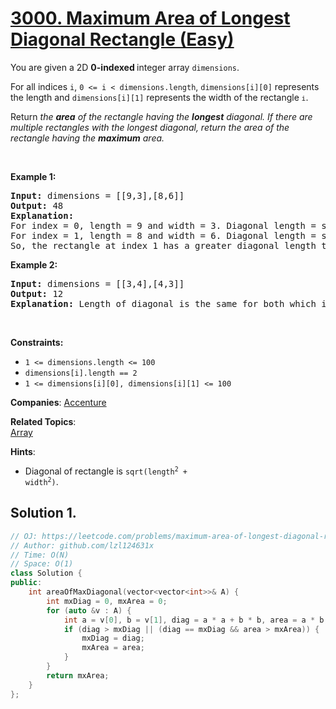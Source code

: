 # [3000. Maximum Area of Longest Diagonal Rectangle (Easy)](https://leetcode.com/problems/maximum-area-of-longest-diagonal-rectangle)

<p>You are given a 2D <strong>0-indexed </strong>integer array <code>dimensions</code>.</p>

<p>For all indices <code>i</code>, <code>0 &lt;= i &lt; dimensions.length</code>, <code>dimensions[i][0]</code> represents the length and <code>dimensions[i][1]</code> represents the width of the rectangle<span style="font-size: 13.3333px;"> <code>i</code></span>.</p>

<p>Return <em>the <strong>area</strong> of the rectangle having the <strong>longest</strong> diagonal. If there are multiple rectangles with the longest diagonal, return the area of the rectangle having the <strong>maximum</strong> area.</em></p>

<p>&nbsp;</p>
<p><strong class="example">Example 1:</strong></p>

<pre>
<strong>Input:</strong> dimensions = [[9,3],[8,6]]
<strong>Output:</strong> 48
<strong>Explanation:</strong> 
For index = 0, length = 9 and width = 3. Diagonal length = sqrt(9 * 9 + 3 * 3) = sqrt(90) &asymp;<!-- notionvc: 882cf44c-3b17-428e-9c65-9940810216f1 --> 9.487.
For index = 1, length = 8 and width = 6. Diagonal length = sqrt(8 * 8 + 6 * 6) = sqrt(100) = 10.
So, the rectangle at index 1 has a greater diagonal length therefore we return area = 8 * 6 = 48.
</pre>

<p><strong class="example">Example 2:</strong></p>

<pre>
<strong>Input:</strong> dimensions = [[3,4],[4,3]]
<strong>Output:</strong> 12
<strong>Explanation:</strong> Length of diagonal is the same for both which is 5, so maximum area = 12.
</pre>

<p>&nbsp;</p>
<p><strong>Constraints:</strong></p>

<ul>
	<li><code>1 &lt;= dimensions.length &lt;= 100</code></li>
	<li><code><font face="monospace">dimensions[i].length == 2</font></code></li>
	<li><code><font face="monospace">1 &lt;= dimensions[i][0], dimensions[i][1] &lt;= 100</font></code></li>
</ul>


**Companies**:
[Accenture](https://leetcode.com/company/accenture)

**Related Topics**:  
[Array](https://leetcode.com/tag/array)

**Hints**:
* Diagonal of rectangle is <code>sqrt(length<sup>2</sup> + width<sup>2</sup>)</code>.

## Solution 1.

```cpp
// OJ: https://leetcode.com/problems/maximum-area-of-longest-diagonal-rectangle
// Author: github.com/lzl124631x
// Time: O(N)
// Space: O(1)
class Solution {
public:
    int areaOfMaxDiagonal(vector<vector<int>>& A) {
        int mxDiag = 0, mxArea = 0;
        for (auto &v : A) {
            int a = v[0], b = v[1], diag = a * a + b * b, area = a * b;
            if (diag > mxDiag || (diag == mxDiag && area > mxArea)) {
                mxDiag = diag;
                mxArea = area;
            }
        }
        return mxArea;
    }
};
```